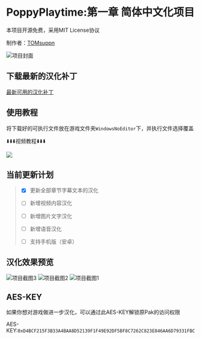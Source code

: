# PoppyPlaytime:第一章 简体中文化项目
本项目开源免费，采用MIT License协议

制作者：[TOMsuppn](https://space.bilibili.com/454944513)

![项目封面](https://github.com/user-attachments/assets/833a2c6d-0622-410c-ac3e-3968b7dd4808)

## 下载最新的汉化补丁
[最新可用的汉化补丁](https://github.com/TOMsuppn/PoppyPlaytime-Chapter1_Chinese/releases)

## 使用教程
将下载好的可执行文件放在游戏文件夹```WindowsNoEditor```下，并执行文件选择覆盖

⬇️⬇️⬇️视频教程⬇️⬇️⬇️

[![](https://github.com/user-attachments/assets/2f9e98b8-534e-4c29-989b-6efd1a3100e8)](https://www.bilibili.com/video/BV1fnKWeMEiq)

## 当前更新计划

>- [x] 更新全部章节字幕文本的汉化
>
>- [ ] 新增视频内容汉化
>
>- [ ] 新增图片文字汉化
>
>- [ ] 新增语音汉化
>
>- [ ] 支持手机版（安卓）

## 汉化效果预览

![项目截图3](https://github.com/user-attachments/assets/e3208c97-7e73-4b6c-9f49-4108006205c0)
![项目截图2](https://github.com/user-attachments/assets/c1860a16-f455-4896-8162-4d06ea28cab7)
![项目截图1](https://github.com/user-attachments/assets/49a64bd2-eab3-4691-8487-ed589db8e1d1)

## AES-KEY
如果你想对游戏做进一步汉化，可以通过此AES-KEY解锁原Pak的访问权限

AES-KEY:```0xD4BCF215F3B33A4BAA8D52139F1F49E92DF5BF8C7262C823E846AA6D79331FBC```
